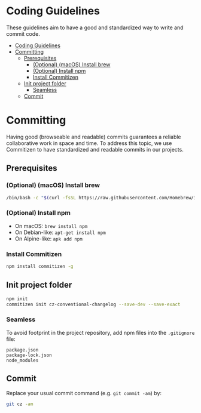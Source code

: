 # Coding Guidelines
These guidelines aim to have a good and standardized way to write and commit code.

* [Coding Guidelines](#coding-guidelines)
* [Committing](#committing)
   * [Prerequisites](#prerequisites)
      * [(Optional) (macOS) Install brew](#optional-macos-install-brew)
      * [(Optional) Install npm](#optional-install-npm)
      * [Install Commitizen](#install-commitizen)
   * [Init project folder](#init-project-folder)
      * [Seamless](#seamless)
   * [Commit](#commit)

# Committing
Having good (browseable and readable) commits guarantees a reliable collaborative work in space and time. To address this topic, we use Commitizen to have standardized and readable commits in our projects.

## Prerequisites

### (Optional) (macOS) Install brew
```sh
/bin/bash -c "$(curl -fsSL https://raw.githubusercontent.com/Homebrew/install/master/install.sh)"
```

### (Optional) Install npm
- On macOS: `brew install npm`
- On Debian-like: `apt-get install npm`
- On Alpine-like: `apk add npm`

### Install Commitizen
```sh
npm install commitizen -g
```

## Init project folder
```sh
npm init
commitizen init cz-conventional-changelog --save-dev --save-exact
```

### Seamless
To avoid footprint in the project repository, add npm files into the `.gitignore` file:
```
package.json
package-lock.json
node_modules
```

## Commit
Replace your usual commit command (e.g. `git commit -am`) by:
```sh
git cz -am
```
